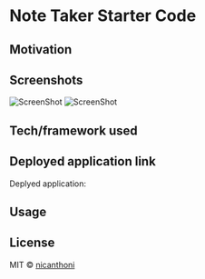 # Note Taker Starter Code

## Motivation

## Screenshots

![ScreenShot](./)
![ScreenShot](./)

## Tech/framework used

## Deployed application link
Deplyed application: 

## Usage

## License
MIT © [nicanthoni]()